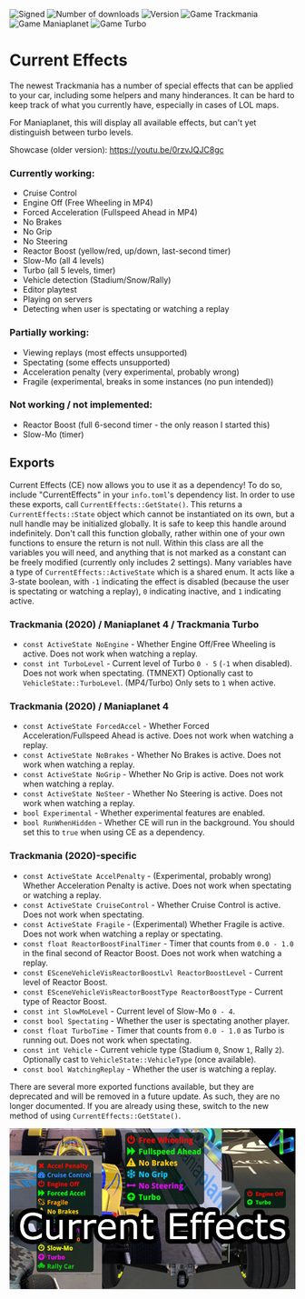 ![Signed](https://img.shields.io/badge/Signed-Yes-00AA00)
![Number of downloads](https://img.shields.io/badge/dynamic/json?query=downloads&url=https%3A%2F%2Fopenplanet.dev%2Fapi%2Fplugin%2F382&label=Downloads&color=purple)
![Version](https://img.shields.io/badge/dynamic/json?query=version&url=https%3A%2F%2Fopenplanet.dev%2Fapi%2Fplugin%2F382&label=Version&color=red)
![Game Trackmania](https://img.shields.io/badge/Game-Trackmania-blue)
![Game Maniaplanet](https://img.shields.io/badge/Game-Maniaplanet_4-blue)
![Game Turbo](https://img.shields.io/badge/Game-Turbo-blue)

# Current Effects
The newest Trackmania has a number of special effects that can be applied to your car, including some helpers and many hinderances. It can be hard to keep track of what you currently have, especially in cases of LOL maps.

For Maniaplanet, this will display all available effects, but can't yet distinguish between turbo levels.

Showcase (older version): https://youtu.be/0rzvJQJC8gc

### Currently working:
- Cruise Control
- Engine Off (Free Wheeling in MP4)
- Forced Acceleration (Fullspeed Ahead in MP4)
- No Brakes
- No Grip
- No Steering
- Reactor Boost (yellow/red, up/down, last-second timer)
- Slow-Mo (all 4 levels)
- Turbo (all 5 levels, timer)
- Vehicle detection (Stadium/Snow/Rally)
- Editor playtest
- Playing on servers
- Detecting when user is spectating or watching a replay

### Partially working:
- Viewing replays (most effects unsupported)
- Spectating (some effects unsupported)
- Acceleration penalty (very experimental, probably wrong)
- Fragile (experimental, breaks in some instances (no pun intended))

### Not working / not implemented:
- Reactor Boost (full 6-second timer - the only reason I started this)
- Slow-Mo (timer)

## Exports
Current Effects (CE) now allows you to use it as a dependency! To do so, include "CurrentEffects" in your `info.toml`'s dependency list. In order to use these exports, call `CurrentEffects::GetState()`. This returns a `CurrentEffects::State` object which cannot be instantiated on its own, but a null handle may be initialized globally. It is safe to keep this handle around indefinitely. Don't call this function globally, rather within one of your own functions to ensure the return is not null. Within this class are all the variables you will need, and anything that is not marked as a constant can be freely modified (currently only includes 2 settings). Many variables have a type of `CurrentEffects::ActiveState` which is a shared enum. It acts like a 3-state boolean, with `-1` indicating the effect is disabled (because the user is spectating or watching a replay), `0` indicating inactive, and `1` indicating active.

### Trackmania (2020) / Maniaplanet 4 / Trackmania Turbo
- `const ActiveState NoEngine` - Whether Engine Off/Free Wheeling is active. Does not work when watching a replay.
- `const int TurboLevel` - Current level of Turbo `0 - 5` (`-1` when disabled). Does not work when spectating. (TMNEXT) Optionally cast to `VehicleState::TurboLevel`. (MP4/Turbo) Only sets to `1` when active.

### Trackmania (2020) / Maniaplanet 4
- `const ActiveState ForcedAccel` - Whether Forced Acceleration/Fullspeed Ahead is active. Does not work when watching a replay.
- `const ActiveState NoBrakes` - Whether No Brakes is active. Does not work when watching a replay.
- `const ActiveState NoGrip` - Whether No Grip is active. Does not work when watching a replay.
- `const ActiveState NoSteer` - Whether No Steering is active. Does not work when watching a replay.
- `bool Experimental` - Whether experimental features are enabled.
- `bool RunWhenHidden` - Whether CE will run in the background. You should set this to `true` when using CE as a dependency.

### Trackmania (2020)-specific
- `const ActiveState AccelPenalty` - (Experimental, probably wrong) Whether Acceleration Penalty is active. Does not work when spectating or watching a replay.
- `const ActiveState CruiseControl` - Whether Cruise Control is active. Does not work when spectating.
- `const ActiveState Fragile` - (Experimental) Whether Fragile is active. Does not work when watching a replay or spectating.
- `const float ReactorBoostFinalTimer` - Timer that counts from `0.0 - 1.0` in the final second of Reactor Boost. Does not work when watching a replay.
- `const ESceneVehicleVisReactorBoostLvl ReactorBoostLevel` - Current level of Reactor Boost.
- `const ESceneVehicleVisReactorBoostType ReactorBoostType` - Current type of Reactor Boost.
- `const int SlowMoLevel` - Current level of Slow-Mo `0 - 4`.
- `const bool Spectating` - Whether the user is spectating another player.
- `const float TurboTime` - Timer that counts from `0.0 - 1.0` as Turbo is running out. Does not work when spectating.
- `const int Vehicle` - Current vehicle type (Stadium `0`, Snow `1`, Rally `2`). Optionally cast to `VehicleState::VehicleType` (once available).
- `const bool WatchingReplay` - Whether the user is watching a replay.

There are several more exported functions available, but they are deprecated and will be removed in a future update. As such, they are no longer documented. If you are already using these, switch to the new method of using `CurrentEffects::GetState()`.

![image](images/current-effects.png)

